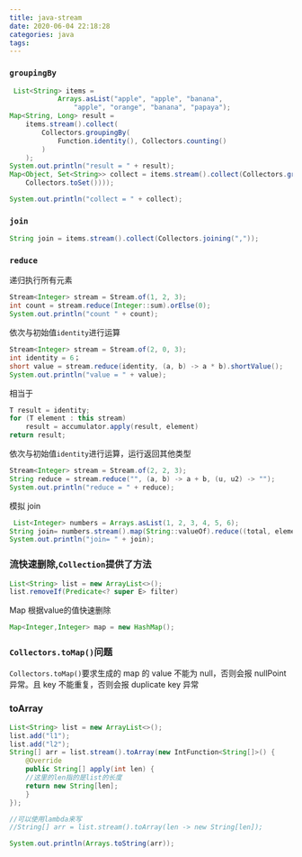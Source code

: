 ```yaml
---
title: java-stream
date: 2020-06-04 22:18:28
categories: java
tags:
---
```


### `groupingBy`

```java
 List<String> items =
            Arrays.asList("apple", "apple", "banana",
                "apple", "orange", "banana", "papaya");
Map<String, Long> result =
    items.stream().collect(
        Collectors.groupingBy(
            Function.identity(), Collectors.counting()
        )
    );
System.out.println("result = " + result);
Map<Object, Set<String>> collect = items.stream().collect(Collectors.groupingBy(String::length, Collectors.mapping(e -> e,
    Collectors.toSet())));

System.out.println("collect = " + collect);
```

### `join`

```java
String join = items.stream().collect(Collectors.joining(","));

```

### `reduce`

递归执行所有元素

```java
Stream<Integer> stream = Stream.of(1, 2, 3);
int count = stream.reduce(Integer::sum).orElse(0);
System.out.println("count " + count);
```

依次与初始值`identity`进行运算

```java
Stream<Integer> stream = Stream.of(2, 0, 3);
int identity = 6；
short value = stream.reduce(identity, (a, b) -> a * b).shortValue();
System.out.println("value = " + value);
```

相当于

```java
T result = identity;
for (T element : this stream)
    result = accumulator.apply(result, element)
return result;
```

依次与初始值`identity`进行运算，运行返回其他类型

```java
Stream<Integer> stream = Stream.of(2, 2, 3);
String reduce = stream.reduce("", (a, b) -> a + b, (u, u2) -> "");
System.out.println("reduce = " + reduce);
```

模拟 join

```java
 List<Integer> numbers = Arrays.asList(1, 2, 3, 4, 5, 6);
String join= numbers.stream().map(String::valueOf).reduce((total, element) -> total + element+"").get();
System.out.println("join= " + join);
```

### 流快速删除,`Collection`提供了方法

```java
List<String> list = new ArrayList<>();
list.removeIf(Predicate<? super E> filter)
```

Map 根据value的值快速删除

```java
Map<Integer,Integer> map = new HashMap();
```

### `Collectors.toMap()`问题

`Collectors.toMap()`要求生成的 map 的 value 不能为 null，否则会报 nullPoint 异常。且 key 不能重复，否则会报 duplicate key 异常

### toArray

```java
List<String> list = new ArrayList<>();
list.add("l1");
list.add("l2");
String[] arr = list.stream().toArray(new IntFunction<String[]>() {
    @Override
    public String[] apply(int len) {
    //这里的len指的是list的长度
    return new String[len];
    }
});

//可以使用lambda来写
//String[] arr = list.stream().toArray(len -> new String[len]);

System.out.println(Arrays.toString(arr));
```
